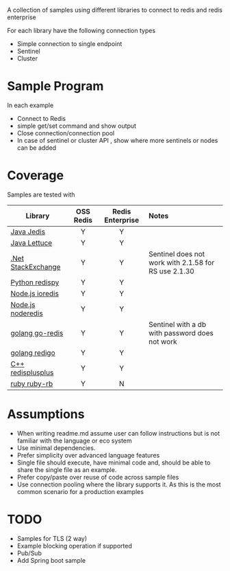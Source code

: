 A collection of samples using different libraries to connect to redis and redis enterprise

For each library have the following connection types
* Simple connection to single endpoint
* Sentinel
* Cluster

# Sample Program 
In each example
* Connect to Redis
* simple get/set command and show output
* Close connection/connection pool
* In case of sentinel or cluster API , show where more sentinels or nodes can be added



# Coverage
Samples are tested with

| Library                                               | OSS Redis| Redis Enterprise  | Notes               |
| ---------------------------------------------         |:----:|:---:|:--------------------|
| [Java Jedis](java/jedis/README.md)                    | Y    | Y   |     | |
| [Java Lettuce](java/lettuce/README.md)                | Y    | Y   |     | |
| [.Net StackExchange](dotnet/stackexchange/README.md)  | Y    | Y   |Sentinel does not work with 2.1.58 for RS use 2.1.30| |
| [Python redispy](python/redispy/README.md)            | Y    | Y   |     | |
| [Node.js ioredis](node.js/ioredis/README.md)          | Y    | Y   |     | |
| [Node.js noderedis](node.js/node-redis/README.md)     | Y    | Y   |     | |
| [golang go-redis](golang/go-redis/README.md)          | Y    | Y   |Sentinel with a db with password does not work| |
| [golang redigo](golang/redigo/README.md)              | Y    | Y   |     | |
| [C++ redisplusplus](cplusplus/redisplusplus/README.md)| Y    | Y   |     | |
| [ruby ruby-rb](ruby/redis-rb/README.md)               | Y    | N  |      | |


# Assumptions
* When writing readme.md assume user can follow instructions but is not familiar with the language or eco system
* Use minimal dependencies. 
* Prefer simplicity over advanced language features
* Single file should execute, have minimal code and, should be able to share the single file as an example.
* Prefer copy/paste over reuse of code across sample files
* Use connection pooling where the library supports it. As this is the most common scenario for a production examples 


# TODO
* Samples for TLS (2 way)
* Example blocking operation if supported
* Pub/Sub
* Add Spring boot sample